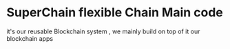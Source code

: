 SuperChain flexible Chain Main code
=====================================


it's our reusable Blockchain system , we mainly build on top of it our blockchain apps



